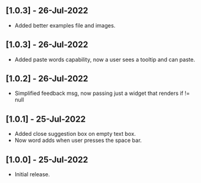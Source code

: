 ## [1.0.3] - 26-Jul-2022

- Added better examples file and images.

## [1.0.3] - 26-Jul-2022

- Added paste words capability, now a user sees a tooltip and can paste.

## [1.0.2] - 26-Jul-2022

- Simplified feedback msg, now passing just a widget that renders if != null

## [1.0.1] - 25-Jul-2022

- Added close suggestion box on empty text box.
- Now word adds when user presses the space bar.

## [1.0.0] - 25-Jul-2022

- Initial release.
